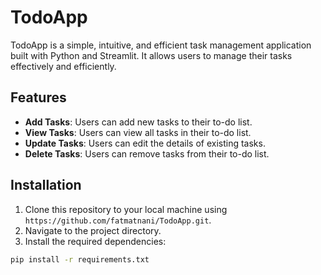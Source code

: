 # TodoApp

TodoApp is a simple, intuitive, and efficient task management application built with Python and Streamlit. It allows users to manage their tasks effectively and efficiently.

## Features

- **Add Tasks**: Users can add new tasks to their to-do list.
- **View Tasks**: Users can view all tasks in their to-do list.
- **Update Tasks**: Users can edit the details of existing tasks.
- **Delete Tasks**: Users can remove tasks from their to-do list.

## Installation

1. Clone this repository to your local machine using `https://github.com/fatmatnani/TodoApp.git`.
2. Navigate to the project directory.
3. Install the required dependencies:

```bash
pip install -r requirements.txt
